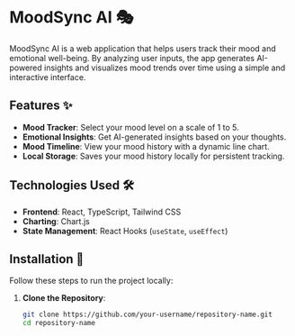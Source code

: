 # MoodSync AI 🎭

MoodSync AI is a web application that helps users track their mood and emotional well-being. By analyzing user inputs, the app generates AI-powered insights and visualizes mood trends over time using a simple and interactive interface.

## Features ✨
- **Mood Tracker**: Select your mood level on a scale of 1 to 5.
- **Emotional Insights**: Get AI-generated insights based on your thoughts.
- **Mood Timeline**: View your mood history with a dynamic line chart.
- **Local Storage**: Saves your mood history locally for persistent tracking.

## Technologies Used 🛠️
- **Frontend**: React, TypeScript, Tailwind CSS
- **Charting**: Chart.js
- **State Management**: React Hooks (`useState`, `useEffect`)

## Installation 🚀

Follow these steps to run the project locally:

1. **Clone the Repository**:
   ```bash
   git clone https://github.com/your-username/repository-name.git
   cd repository-name
